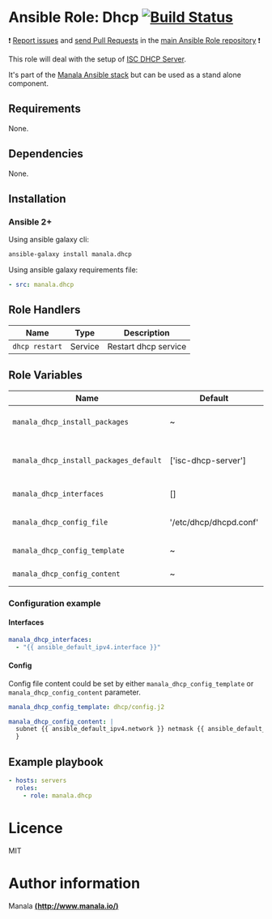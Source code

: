 # Ansible Role: Dhcp [![Build Status](https://travis-ci.org/manala/ansible-role-dhcp.svg?branch=master)](https://travis-ci.org/manala/ansible-role-dhcp)

:exclamation: [Report issues](https://github.com/manala/ansible-roles/issues) and [send Pull Requests](https://github.com/manala/ansible-roles/pulls) in the [main Ansible Role repository](https://github.com/manala/ansible-roles) :exclamation:

This role will deal with the setup of [ISC DHCP Server](https://www.isc.org/downloads/dhcp/).

It's part of the [Manala Ansible stack](http://www.manala.io) but can be used as a stand alone component.

## Requirements

None.

## Dependencies

None.

## Installation

### Ansible 2+

Using ansible galaxy cli:

```bash
ansible-galaxy install manala.dhcp
```

Using ansible galaxy requirements file:

```yaml
- src: manala.dhcp
```

## Role Handlers

| Name           | Type    | Description          |
| -------------- | ------- | -------------------- |
| `dhcp restart` | Service | Restart dhcp service |

## Role Variables

| Name                                   | Default                | Type   | Description                            |
| -------------------------------------- | ---------------------- | ------ | -------------------------------------- |
| `manala_dhcp_install_packages`         | ~                      | Array  | Dependency packages to install         |
| `manala_dhcp_install_packages_default` | ['isc-dhcp-server']    | Array  | Default dependency packages to install |
| `manala_dhcp_interfaces`               | []                     | Array  | Network interfaces                     |
| `manala_dhcp_config_file`              | '/etc/dhcp/dhcpd.conf' | String | Configuration destination path         |
| `manala_dhcp_config_template`          | ~                      | String | Configuration template                 |
| `manala_dhcp_config_content`           | ~                      | String | Configuration content                  |

### Configuration example

#### Interfaces

```yaml
manala_dhcp_interfaces:
  - "{{ ansible_default_ipv4.interface }}"
```

#### Config

Config file content could be set by either `manala_dhcp_config_template` or `manala_dhcp_config_content` parameter.

```yaml
manala_dhcp_config_template: dhcp/config.j2
```

```yaml
manala_dhcp_config_content: |
  subnet {{ ansible_default_ipv4.network }} netmask {{ ansible_default_ipv4.netmask }} {
  }
```

## Example playbook

```yaml
- hosts: servers
  roles:
    - role: manala.dhcp
```

# Licence

MIT

# Author information

Manala [**(http://www.manala.io/)**](http://www.manala.io)

